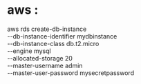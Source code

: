 # aws : 

aws rds create-db-instance \
  --db-instance-identifier mydbinstance \
  --db-instance-class db.t2.micro \
  --engine mysql \
  --allocated-storage 20 \
  --master-username admin \
  --master-user-password mysecretpassword
